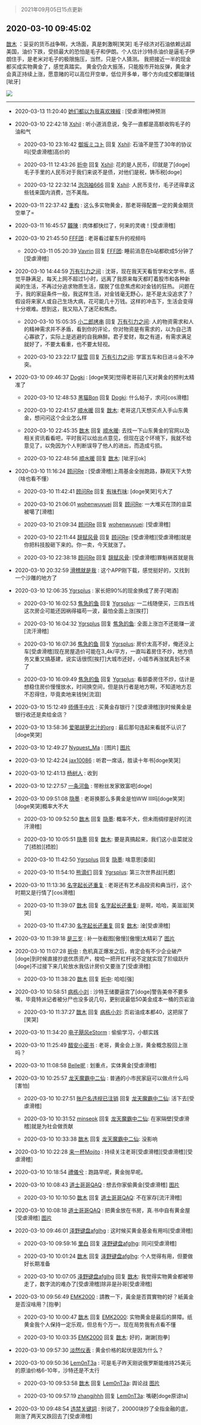 > 2021年09月05日15点更新
<link rel="stylesheet" href="https://cdn.jsdelivr.net/gh/taotie6/sampleJSON@main/css/photo_show.css">


 ## 2020-03-10 09:45:02 

 [㪚木](https://www.coolapk.com/feed/17144688?shareKey=YWYzYjY2ZmYyNTQ1NjEzMTc1MzY~) ：妥妥的货币战争啊，大场面，真是刺激啊[笑哭]
毛子经济对石油依赖远超美国，油价下跌，受损最大的恐怕是毛子和伊朗。个人估计沙特杀油价是逼毛子伊朗住手，是老米对毛子的极限施压，当然，只是个人猜测。
我把接近一半的现金都买成实物黄金了，感觉真踏实。
黄金仍会大振荡，只能股市开始反弹<!--break-->，黄金才会真正持续上涨，愿意赌的可以高位开空单，低位开多单，哪个方向成交都能赚钱[呲牙] 

<div class="album">
<img class="img-item" src="http://image.coolapk.com/feed/2020/0310/09/1081091_90c40492_4701_4485@1080x1440.jpeg" />
</div>

 ------- 

- 2020-03-13 11:20:40 [她们都以为我喜欢辣椒](uid=964816) : [受虐滑稽]神预测 

- 2020-03-10 22:42:18 [Xshil](uid=909204) : 听小道消息说，兔子一直都是高额收购毛子的油和气 

    - 2020-03-10 23:16:42 [御坂ミコト](uid=626304) 回复 [Xshil](uid=909204): 石油不是签了30年的协议吗[受虐滑稽]高价的 

    - 2020-03-11 12:43:26 [折中](uid=632562) 回复 [Xshil](uid=909204): 花的是人民币，印就是了[doge]毛子手里的人民币对于我们来说不是债，对他们是税，铸币税[doge] 

    - 2020-03-12 22:32:14 [泡泡袖666](uid=2844894) 回复 [Xshil](uid=909204): 人民币支付，毛子还得拿这些钱来国内消费，岂不美哉。 

- 2020-03-11 22:37:42 [重构](uid=2625831) : 这么多实物黄金，那老哥得配置一定的黄金期货空单了= 

- 2020-03-11 16:45:57 [龖陳](uid=2224186) : 肉体都快烂了，何来的灵魂！[受虐滑稽] 

- 2020-03-10 21:45:50 [FFF团](uid=652012) : 老哥看过翟东升的视频吗 

    - 2020-03-11 05:20:39 [Vavrin](uid=460855) 回复 [FFF团](uid=652012): 睡前消息在b站都砍成5分钟了[受虐滑稽] 

- 2020-03-10 14:44:59 [万有引力之间](uid=791651) : 沈哥，现在我天天看哲学和文学书，感觉平静满足，每天上网不超过1小时，远离了我原来每天都盯着股市和各种新闻的生活，不再过分追求物质生活，摆脱了信息焦虑和对金钱的狂热。
 问题在于，我的家庭条件一般，我这样生活，对金钱毫无野心，是不是太没追求了？
假设将来家人或自己生场大病<!--break-->，花可能几十万钱。这样的冲击下，生活会变得十分艰难。想到这，我又陷入了迷茫和焦虑。 

    - 2020-03-10 15:05:35 [小二郎烤串](uid=1028062) 回复 [万有引力之间](uid=791651): 人的物资需求和人的精神需求并不矛盾，看到你的评论，你对物资是有需求的，以为自己清心寡欲了，实际上是逃避的自我麻醉。君子爱财，取之有道，有需求满足就好了，不要太看重，也不要太轻视。 

    - 2020-03-10 23:22:17 [赋雪](uid=830651) 回复 [万有引力之间](uid=791651): 学富五车和日进斗金不冲突。 

- 2020-03-10 09:46:37 [Dogki](uid=593932) : [doge笑哭]觉得老哥前几天对黄金的预判太精准了 

    - 2020-03-10 12:48:53 [黑猫Bon](uid=736591) 回复 [Dogki](uid=593932): 什么帖子，求问[cos滑稽] 

    - 2020-03-10 22:41:57 [顺水暖](uid=2030768) 回复 [㪚木](uid=1081091): 老哥这几天想买点入手山东黄金，想问问这个企业怎么样 

    - 2020-03-10 22:45:35 [㪚木](uid=1081091) 回复 [顺水暖](uid=2030768): 去找一下山东黄金的官网以及相关资讯看看吧，平时我可以给出点意见，但现在这个环境下，我就不给意见了，以免因为个人判断误导了他人的进出，而造成亏损。 

    - 2020-03-10 22:48:56 [顺水暖](uid=2030768) 回复 [㪚木](uid=1081091): [呲牙][ok] 

- 2020-03-10 11:16:24 [顾问Re](uid=886479) : [受虐滑稽]上周基金全抛跑路，静观天下大势（啥也看不懂） 

    - 2020-03-10 11:42:41 [顾问Re](uid=886479) 回复 [有味冇味](uid=2301118): [doge笑哭]亏大了 

    - 2020-03-10 21:06:01 [wohenwuyuei](uid=1096665) 回复 [顾问Re](uid=886479): 一大堆买在顶的韭菜被噶了[滑稽] 

    - 2020-03-10 21:09:34 [顾问Re](uid=886479) 回复 [wohenwuyuei](uid=1096665): [受虐滑稽] 

    - 2020-03-10 22:11:44 [辞赋风骨](uid=875865) 回复 [顾问Re](uid=886479): [受虐滑稽][受虐滑稽]就是你把科技股砸下来的。你一卖，今天就涨了。 

    - 2020-03-10 22:38:18 [顾问Re](uid=886479) 回复 [辞赋风骨](uid=875865): [受虐滑稽]罪魁祸首就是我 

- 2020-03-10 20:32:59 [滑稽就是我](uid=1648504) : 这个APP刚下载，感觉挺好的，又找到一个沙雕的地方了 

- 2020-03-10 12:06:35 [Ygrsplus](uid=1874665) : 家长把90%的现金换成了房子[喝酒] 

    - 2020-03-10 16:02:53 [焦急的鱼](uid=1066955) 回复 [Ygrsplus](uid=1874665): 一二线随便买，三四五线这次房企可能还因祸得福苟一波，最怕全面上涨[挨打] 

    - 2020-03-10 16:04:32 [Ygrsplus](uid=1874665) 回复 [焦急的鱼](uid=1066955): 全面上涨岂不还能赚一波[流汗滑稽] 

    - 2020-03-10 16:07:36 [焦急的鱼](uid=1066955) 回复 [Ygrsplus](uid=1874665): 房价太高不好，俺还没上车[受虐滑稽]现在房屋造价可能在3_4k/平方，一直叫着房住不炒，地方债务又重又搞基建，说实话很慌[挨打]大城市还好，小城市再涨就真划不来了 

    - 2020-03-10 16:09:49 [焦急的鱼](uid=1066955) 回复 [Ygrsplus](uid=1874665): 看部委房住不炒，估计是想稳住房价慢慢放水，时间换空间，但是执行者是地方啊，不知道地方忍不忍得住，毕竟卖地来钱快[流泪] 

- 2020-03-10 15:12:49 [师傅手中片](uid=1467971) : 买黄金存银行？[受虐滑稽]到时候黄金是银行收还是卖给金店？ 

- 2020-03-10 13:58:36 [爱喝胡萝北汁的org](uid=1377468) : 最后那句连起来看就不认识了[doge笑哭] 

- 2020-03-10 12:49:27 [Nyquest_Ma](uid=3137495) : [图片] [图片](http://image.coolapk.com/feed/2020/0310/12/3137495_ad064726_5766_7835@720x515.jpeg)

- 2020-03-10 12:42:24 [jax10086](uid=797822) : 听君一席话，胜读十年书[doge笑哭] 

- 2020-03-10 12:41:13 [杨树人](uid=2082362) : 收到 

- 2020-03-10 12:27:57 [一条河鱼](uid=1797408) : 带粉丝发家致富吧[doge] 

- 2020-03-10 09:51:08 [隐墨](uid=683778) : 老哥换那么多黄金是怕WW III吗[doge笑哭][doge笑哭]概率大不大 

    - 2020-03-10 09:52:50 [㪚木](uid=1081091) 回复 [隐墨](uid=683778): 概率不大，但未雨绸缪是好的[流汗滑稽] 

    - 2020-03-10 10:05:51 [隐墨](uid=683778) 回复 [㪚木](uid=1081091): 要是真搞起来，我们这小韭菜就没了[捂脸][捂脸] 

    - 2020-03-10 11:42:50 [Ygrsplus](uid=1874665) 回复 [隐墨](uid=683778): 啥意思[委屈] 

    - 2020-03-10 11:54:10 [熊滴们](uid=3285937) 回复 [Ygrsplus](uid=1874665): 第三次世界战[托腮] 

- 2020-03-10 11:13:36 [名字起长还重复](uid=485854) : 老哥还有艺术品投资和典当行，这个时期又是行情了[cos滑稽] 

    - 2020-03-10 11:39:07 [㪚木](uid=1081091) 回复 [名字起长还重复](uid=485854): 是啊，哈哈，美滋滋[笑哭] 

    - 2020-03-10 11:47:30 [名字起长还重复](uid=485854) 回复 [㪚木](uid=1081091): 淦[受虐滑稽] 

- 2020-03-10 11:39:18 [是三岁](uid=3341563) : 补一张截图[傲慢][傲慢]太精彩了 [图片](http://image.coolapk.com/feed/2020/0310/11/3341563_f3e61051_1557_2961@1440x3120.jpeg)

- 2020-03-10 11:07:28 [折中](uid=632562) : 危机真正爆发之后，肯定会有不少企业破产[doge]到时候直接抄底优质资产，梭哈一把开杠杆说不定就实现了阶级跃升[doge]不过接下来几轮放水我估计房价又要涨了[受虐滑稽] 

    - 2020-03-10 11:38:20 [㪚木](uid=1081091) 回复 [折中](uid=632562): 哈哈[强] 

- 2020-03-10 10:58:51 [病栋小刘](uid=1558516) : 沙特王储要逼宫了[doge]警告美帝不要多嘴，毕竟特派记者被分尸也没多说几句，更别说最低50美金成本一桶的页岩油 

    - 2020-03-10 11:37:27 [㪚木](uid=1081091) 回复 [病栋小刘](uid=1558516): 页岩油成本都40，这把尿了[笑哭] 

- 2020-03-10 11:34:20 [电子飓风eStorm](uid=3263736) : 偷偷学习，小额实践 

- 2020-03-10 11:25:49 [醋安小密书](uid=1946508) : 老哥，黄金会上涨，黄金概念股回上涨吗？ 

- 2020-03-10 11:08:58 [Belle呢](uid=2085738) : 划重点，实体黄金[受虐滑稽] 

- 2020-03-10 10:25:57 [龙天魔霸中二仙](uid=1187405) : 普通的小市民家庭可以做点什么吗[害怕] 

    - 2020-03-10 10:27:51 [账户名违规已注销](uid=1039732) 回复 [龙天魔霸中二仙](uid=1187405): 活下去[受虐滑稽] 

    - 2020-03-10 10:31:52 [minseok](uid=2361006) 回复 [龙天魔霸中二仙](uid=1187405): 在家隔壁[受虐滑稽]就是为社会做贡献 

    - 2020-03-10 10:33:38 [㪚木](uid=1081091) 回复 [龙天魔霸中二仙](uid=1187405): 没影响 

- 2020-03-10 10:22:28 [来一杯Mojito](uid=718339) : 持续关注老哥[受虐滑稽][受虐滑稽][受虐滑稽] 

- 2020-03-10 10:18:54 [禮儀兮](uid=2176570) : 跑路早呢，黄金抛早呢。 

- 2020-03-10 10:08:43 [道士哥哥QAQ](uid=857333) : 想去你家偷黄金[受虐滑稽] [图片](http://image.coolapk.com/feed/2020/0308/11/857333_4b407306_8211_0582@440x588.jpeg)

    - 2020-03-10 10:10:50 [㪚木](uid=1081091) 回复 [道士哥哥QAQ](uid=857333): 不在家存[流汗滑稽] 

- 2020-03-10 10:08:18 [道士哥哥QAQ](uid=857333) : 把黄金放在书房，真.书中自有黄金屋[受虐滑稽] [图片](http://image.coolapk.com/feed/2020/0305/09/857333_38214db6_0083_337@440x588.jpeg)

- 2020-03-10 09:46:01 [泽野键盘afglhg](uid=1347187) : 这时候买黄金基金有用吗[受虐滑稽] 

    - 2020-03-10 09:59:16 [里白](uid=1518891) 回复 [泽野键盘afglhg](uid=1347187): 同问[受虐滑稽] 

    - 2020-03-10 10:01:24 [㪚木](uid=1081091) 回复 [泽野键盘afglhg](uid=1347187): 个人觉得有用，但要做好长期准备 

    - 2020-03-10 10:07:05 [泽野键盘afglhg](uid=1347187) 回复 [㪚木](uid=1081091): 我觉得实物黄金都被带走了，数字流的难办了[受虐滑稽]除非是孙哥[受虐滑稽] 

- 2020-03-10 09:56:49 [EMK2000](uid=381916) : 請教一下，黃金是否買實物的好？紙黃金是否沒啥用？[抱拳] 

    - 2020-03-10 10:00:47 [㪚木](uid=1081091) 回复 [EMK2000](uid=381916): 实物黄金是最后的屏障。纸黄金我个人保持一定乐观，但总有个万一。现在局势我有点看不懂 

    - 2020-03-10 10:03:35 [EMK2000](uid=381916) 回复 [㪚木](uid=1081091): 好的，謝謝[抱拳] 

- 2020-03-10 09:57:30 [淡然仪表](uid=1048270) : 黄金价格的起伏是因为什么？ 

- 2020-03-10 09:50:36 [Lem0nT3a](uid=2080845) : 可是毛子昨天刚说俄罗斯能维持25美元的原油价格6-10年，沙特还是不太行 

    - 2020-03-10 09:53:58 [㪚木](uid=1081091) 回复 [Lem0nT3a](uid=2080845): 舆论战 [图片](http://image.coolapk.com/feed/2020/0310/09/1081091_f2bdfd39_5237_4039@854x254.jpeg)

    - 2020-03-10 09:57:19 [zhangjhhh](uid=1306301) 回复 [Lem0nT3a](uid=2080845): 嘴硬[doge原谅ta] 

- 2020-03-10 09:48:54 [违禁关键詞](uid=798885) : 别说了，20000块抄了全指金融的底，刚涨了两天又跌回去了[受虐滑稽] 

